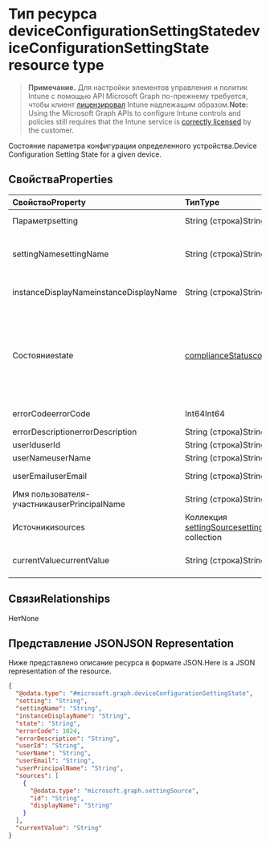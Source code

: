 # <a name="deviceconfigurationsettingstate-resource-type"></a><span data-ttu-id="51c2c-101">Тип ресурса deviceConfigurationSettingState</span><span class="sxs-lookup"><span data-stu-id="51c2c-101">deviceConfigurationSettingState resource type</span></span>

> <span data-ttu-id="51c2c-102">**Примечание.** Для настройки элементов управления и политик Intune с помощью API Microsoft Graph по-прежнему требуется, чтобы клиент [лицензировал](https://go.microsoft.com/fwlink/?linkid=839381) Intune надлежащим образом.</span><span class="sxs-lookup"><span data-stu-id="51c2c-102">**Note:** Using the Microsoft Graph APIs to configure Intune controls and policies still requires that the Intune service is [correctly licensed](https://go.microsoft.com/fwlink/?linkid=839381) by the customer.</span></span>

<span data-ttu-id="51c2c-103">Состояние параметра конфигурации определенного устройства.</span><span class="sxs-lookup"><span data-stu-id="51c2c-103">Device Configuration Setting State for a given device.</span></span>
## <a name="properties"></a><span data-ttu-id="51c2c-104">Свойства</span><span class="sxs-lookup"><span data-stu-id="51c2c-104">Properties</span></span>
|<span data-ttu-id="51c2c-105">Свойство</span><span class="sxs-lookup"><span data-stu-id="51c2c-105">Property</span></span>|<span data-ttu-id="51c2c-106">Тип</span><span class="sxs-lookup"><span data-stu-id="51c2c-106">Type</span></span>|<span data-ttu-id="51c2c-107">Описание</span><span class="sxs-lookup"><span data-stu-id="51c2c-107">Description</span></span>|
|:---|:---|:---|
|<span data-ttu-id="51c2c-108">Параметр</span><span class="sxs-lookup"><span data-stu-id="51c2c-108">setting</span></span>|<span data-ttu-id="51c2c-109">String (строка)</span><span class="sxs-lookup"><span data-stu-id="51c2c-109">String</span></span>|<span data-ttu-id="51c2c-110">Параметр для отчета</span><span class="sxs-lookup"><span data-stu-id="51c2c-110">The setting that is being reported</span></span>|
|<span data-ttu-id="51c2c-111">settingName</span><span class="sxs-lookup"><span data-stu-id="51c2c-111">settingName</span></span>|<span data-ttu-id="51c2c-112">String (строка)</span><span class="sxs-lookup"><span data-stu-id="51c2c-112">String</span></span>|<span data-ttu-id="51c2c-113">Локализованное или понятное имя параметра для отчета</span><span class="sxs-lookup"><span data-stu-id="51c2c-113">Localized/user friendly setting name that is being reported</span></span>|
|<span data-ttu-id="51c2c-114">instanceDisplayName</span><span class="sxs-lookup"><span data-stu-id="51c2c-114">instanceDisplayName</span></span>|<span data-ttu-id="51c2c-115">String (строка)</span><span class="sxs-lookup"><span data-stu-id="51c2c-115">String</span></span>|<span data-ttu-id="51c2c-116">Имя экземпляра параметра для отчета</span><span class="sxs-lookup"><span data-stu-id="51c2c-116">Name of setting instance that is being reported.</span></span>|
|<span data-ttu-id="51c2c-117">Состояние</span><span class="sxs-lookup"><span data-stu-id="51c2c-117">state</span></span>|[<span data-ttu-id="51c2c-118">complianceStatus</span><span class="sxs-lookup"><span data-stu-id="51c2c-118">complianceStatus</span></span>](../resources/intune_shared_compliancestatus.md)|<span data-ttu-id="51c2c-p101">Состояние соответствия настроек требованиям. Возможные значения: `unknown`, `notApplicable`, `compliant`, `remediated`, `nonCompliant`, `error`, `conflict`, `notAssigned`.</span><span class="sxs-lookup"><span data-stu-id="51c2c-p101">The compliance state of the setting Possible values are: `unknown`, `notApplicable`, `compliant`, `remediated`, `nonCompliant`, `error`, `conflict`.</span></span>|
|<span data-ttu-id="51c2c-121">errorCode</span><span class="sxs-lookup"><span data-stu-id="51c2c-121">errorCode</span></span>|<span data-ttu-id="51c2c-122">Int64</span><span class="sxs-lookup"><span data-stu-id="51c2c-122">Int64</span></span>|<span data-ttu-id="51c2c-123">Код ошибки для параметра</span><span class="sxs-lookup"><span data-stu-id="51c2c-123">Error code for the setting</span></span>|
|<span data-ttu-id="51c2c-124">errorDescription</span><span class="sxs-lookup"><span data-stu-id="51c2c-124">errorDescription</span></span>|<span data-ttu-id="51c2c-125">String (строка)</span><span class="sxs-lookup"><span data-stu-id="51c2c-125">String</span></span>|<span data-ttu-id="51c2c-126">Описание ошибки</span><span class="sxs-lookup"><span data-stu-id="51c2c-126">Error description</span></span>|
|<span data-ttu-id="51c2c-127">userId</span><span class="sxs-lookup"><span data-stu-id="51c2c-127">userId</span></span>|<span data-ttu-id="51c2c-128">String (строка)</span><span class="sxs-lookup"><span data-stu-id="51c2c-128">String</span></span>|<span data-ttu-id="51c2c-129">ИД пользователя</span><span class="sxs-lookup"><span data-stu-id="51c2c-129">UserId</span></span>|
|<span data-ttu-id="51c2c-130">userName</span><span class="sxs-lookup"><span data-stu-id="51c2c-130">userName</span></span>|<span data-ttu-id="51c2c-131">String (строка)</span><span class="sxs-lookup"><span data-stu-id="51c2c-131">String</span></span>|<span data-ttu-id="51c2c-132">Имя пользователя</span><span class="sxs-lookup"><span data-stu-id="51c2c-132">UserName</span></span>|
|<span data-ttu-id="51c2c-133">userEmail</span><span class="sxs-lookup"><span data-stu-id="51c2c-133">userEmail</span></span>|<span data-ttu-id="51c2c-134">String (строка)</span><span class="sxs-lookup"><span data-stu-id="51c2c-134">String</span></span>|<span data-ttu-id="51c2c-135">Электронный адрес пользователя</span><span class="sxs-lookup"><span data-stu-id="51c2c-135">UserEmail</span></span>|
|<span data-ttu-id="51c2c-136">Имя пользователя-участника</span><span class="sxs-lookup"><span data-stu-id="51c2c-136">userPrincipalName</span></span>|<span data-ttu-id="51c2c-137">String (строка)</span><span class="sxs-lookup"><span data-stu-id="51c2c-137">String</span></span>|<span data-ttu-id="51c2c-138">UserPrincipalName.</span><span class="sxs-lookup"><span data-stu-id="51c2c-138">UserPrincipalName.</span></span>|
|<span data-ttu-id="51c2c-139">Источники</span><span class="sxs-lookup"><span data-stu-id="51c2c-139">sources</span></span>|<span data-ttu-id="51c2c-140">Коллекция [settingSource](../resources/intune_deviceconfig_settingsource.md)</span><span class="sxs-lookup"><span data-stu-id="51c2c-140">[settingSource](../resources/intune_deviceconfig_settingsource.md) collection</span></span>|<span data-ttu-id="51c2c-141">Соответствующие политики</span><span class="sxs-lookup"><span data-stu-id="51c2c-141">Contributing policies</span></span>|
|<span data-ttu-id="51c2c-142">currentValue</span><span class="sxs-lookup"><span data-stu-id="51c2c-142">currentValue</span></span>|<span data-ttu-id="51c2c-143">String (строка)</span><span class="sxs-lookup"><span data-stu-id="51c2c-143">String</span></span>|<span data-ttu-id="51c2c-144">Текущее значение параметра на устройстве</span><span class="sxs-lookup"><span data-stu-id="51c2c-144">Current value of setting on device</span></span>|

## <a name="relationships"></a><span data-ttu-id="51c2c-145">Связи</span><span class="sxs-lookup"><span data-stu-id="51c2c-145">Relationships</span></span>
<span data-ttu-id="51c2c-146">Нет</span><span class="sxs-lookup"><span data-stu-id="51c2c-146">None</span></span>
## <a name="json-representation"></a><span data-ttu-id="51c2c-147">Представление JSON</span><span class="sxs-lookup"><span data-stu-id="51c2c-147">JSON Representation</span></span>
<span data-ttu-id="51c2c-148">Ниже представлено описание ресурса в формате JSON.</span><span class="sxs-lookup"><span data-stu-id="51c2c-148">Here is a JSON representation of the resource.</span></span>
<!--{
  "blockType": "resource",
  "@odata.type": "microsoft.graph.deviceConfigurationSettingState"
}-->
``` json
{
  "@odata.type": "#microsoft.graph.deviceConfigurationSettingState",
  "setting": "String",
  "settingName": "String",
  "instanceDisplayName": "String",
  "state": "String",
  "errorCode": 1024,
  "errorDescription": "String",
  "userId": "String",
  "userName": "String",
  "userEmail": "String",
  "userPrincipalName": "String",
  "sources": [
    {
      "@odata.type": "microsoft.graph.settingSource",
      "id": "String",
      "displayName": "String"
    }
  ],
  "currentValue": "String"
}
```








